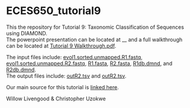 # ECES650_tutorial9

This the repository for Tutorial 9: Taxonomic Classification of Sequences using DIAMOND.  
The powerpoint presentation can be located at __ and a full walkthrough can be located at [Tutorial 9 Walkthrough.pdf](https://github.com/willowlivesgood/ECES650_tutorial9/blob/main/Tutorial%209%20Walkthrough.pdf).  
  
The input files include: [evol1.sorted.unmapped.R1.fastq](https://github.com/willowlivesgood/ECES650_tutorial9/blob/main/evol1.sorted.unmapped.R1.fastq), [evol1.sorted.unmapped.R2.fastq](https://github.com/willowlivesgood/ECES650_tutorial9/blob/main/evol1.sorted.unmapped.R2.fastq), [R1.fasta](https://github.com/willowlivesgood/ECES650_tutorial9/blob/main/R1.fasta), [R2.fasta](https://github.com/willowlivesgood/ECES650_tutorial9/blob/main/R2.fasta), [R1db.dmnd](https://github.com/willowlivesgood/ECES650_tutorial9/blob/main/R1db.dmnd), and [R2db.dmnd](https://github.com/willowlivesgood/ECES650_tutorial9/blob/main/R2db.dmnd).  
The output files include: [outR2.tsv](https://github.com/willowlivesgood/ECES650_tutorial9/blob/main/outR1.tsv) and [outR2.tsv](https://github.com/willowlivesgood/ECES650_tutorial9/blob/main/outR2.tsv).  
  
Our main source for this tutorial is [linked here](https://github.com/bbuchfink/diamond/wiki).  
  
Willow Livengood & Christopher Uzokwe
